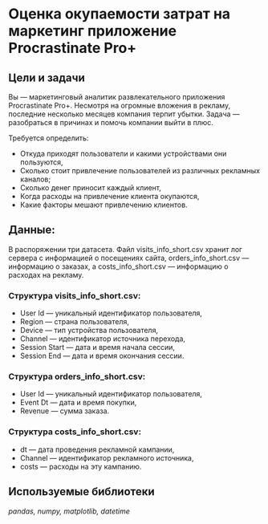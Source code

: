 # Оценка окупаемости затрат на маркетинг приложение Procrastinate Pro+

## Цели и задачи

Вы — маркетинговый аналитик развлекательного приложения Procrastinate Pro+. Несмотря на огромные вложения в рекламу, последние несколько месяцев компания терпит убытки. Задача — разобраться в причинах и помочь компании выйти в плюс.

Требуется определить:

* Откуда приходят пользователи и какими устройствами они пользуются,
* Сколько стоит привлечение пользователей из различных рекламных каналов;
* Сколько денег приносит каждый клиент,
* Когда расходы на привлечение клиента окупаются,
* Какие факторы мешают привлечению клиентов.

## Данные:
В распоряжении три датасета. Файл visits_info_short.csv хранит лог сервера с информацией о посещениях сайта, orders_info_short.csv — информацию о заказах, а costs_info_short.csv — информацию о расходах на рекламу.

### Структура visits_info_short.csv:
* User Id — уникальный идентификатор пользователя,
* Region — страна пользователя,
* Device — тип устройства пользователя,
* Channel — идентификатор источника перехода,
* Session Start — дата и время начала сессии,
* Session End — дата и время окончания сессии.

### Структура orders_info_short.csv:
* User Id — уникальный идентификатор пользователя,
* Event Dt — дата и время покупки,
* Revenue — сумма заказа.

### Структура costs_info_short.csv:
* dt — дата проведения рекламной кампании,
* Channel — идентификатор рекламного источника,
* costs — расходы на эту кампанию.

## Используемые библиотеки
_pandas, numpy, matplotlib, datetime_
